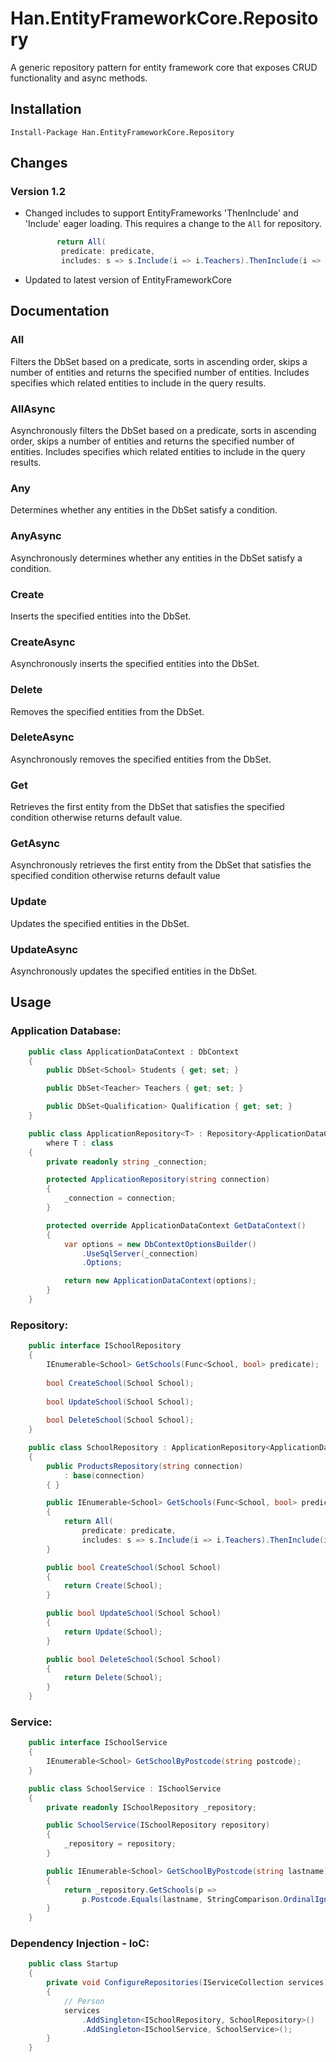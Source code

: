 # Han.EntityFrameworkCore.Repository

A generic repository pattern for entity framework core that exposes CRUD functionality and async methods.

## Installation

	Install-Package Han.EntityFrameworkCore.Repository
    
## Changes

### Version 1.2

- Changed includes to support EntityFrameworks 'ThenInclude' and 'Include' eager loading. This requires a change to the `All` for repository.

	```csharp
           return All(
			predicate: predicate,
			includes: s => s.Include(i => i.Teachers).ThenInclude(i => i.Qualifications));
	```
	
- Updated to latest version of EntityFrameworkCore

## Documentation

### All

Filters the DbSet based on a predicate, sorts in ascending order, skips a number of entities and returns the specified number of entities. Includes specifies which related entities to include in the query results.

### AllAsync
	
Asynchronously filters the DbSet based on a predicate, sorts in ascending order, skips a number of entities and returns the specified number of entities. Includes specifies which related entities to include in the query results.

### Any
	
Determines whether any entities in the DbSet satisfy a condition.

### AnyAsync

Asynchronously determines whether any entities in the DbSet satisfy a condition.

### Create

Inserts the specified entities into the DbSet.
 
### CreateAsync
 
Asynchronously inserts the specified entities into the DbSet.
 
### Delete 

Removes the specified entities from the DbSet.

### DeleteAsync

Asynchronously removes the specified entities from the DbSet.

### Get

Retrieves the first entity from the DbSet that satisfies the specified condition otherwise returns default value.
        
### GetAsync

Asynchronously retrieves the first entity from the DbSet that satisfies the specified condition otherwise returns default value
        
### Update

Updates the specified entities in the DbSet.

### UpdateAsync

Asynchronously updates the specified entities in the DbSet.

## Usage

### Application Database:
```csharp
    public class ApplicationDataContext : DbContext
    {
		public DbSet<School> Students { get; set; }

		public DbSet<Teacher> Teachers { get; set; }

		public DbSet<Qualification> Qualification { get; set; }
    }

	public class ApplicationRepository<T> : Repository<ApplicationDataContext, T>
		where T : class
	{
        private readonly string _connection;

        protected ApplicationRepository(string connection)
        {
            _connection = connection;
        }

        protected override ApplicationDataContext GetDataContext()
        {
            var options = new DbContextOptionsBuilder()
                .UseSqlServer(_connection)
                .Options;

            return new ApplicationDataContext(options);
        }
	}
```
    
### Repository:
```csharp
    public interface ISchoolRepository
    {
        IEnumerable<School> GetSchools(Func<School, bool> predicate);
        
        bool CreateSchool(School School);
        
        bool UpdateSchool(School School);
        
        bool DeleteSchool(School School);
    }

    public class SchoolRepository : ApplicationRepository<ApplicationDataContext>, ISchoolRepository
    {
        public ProductsRepository(string connection) 
            : base(connection)
        { }

        public IEnumerable<School> GetSchools(Func<School, bool> predicate)
        {
            return All(
				predicate: predicate,
				includes: s => s.Include(i => i.Teachers).ThenInclude(i => i.Qualifications));
        }

        public bool CreateSchool(School School)
        {
            return Create(School);
        }

        public bool UpdateSchool(School School)
        {
            return Update(School);
        }

        public bool DeleteSchool(School School)
        {
            return Delete(School);
        }
    }
```
    
### Service:
```csharp
    public interface ISchoolService
    {
        IEnumerable<School> GetSchoolByPostcode(string postcode);
    }

    public class SchoolService : ISchoolService
    {
        private readonly ISchoolRepository _repository;

        public SchoolService(ISchoolRepository repository)
        {
            _repository = repository;
        }

        public IEnumerable<School> GetSchoolByPostcode(string lastname)
        {
            return _repository.GetSchools(p => 
				p.Postcode.Equals(lastname, StringComparison.OrdinalIgnoreCase));
        }
    }
```
    
### Dependency Injection - IoC:
```csharp
    public class Startup
    {
        private void ConfigureRepositories(IServiceCollection services)
        {
            // Person
            services
                .AddSingleton<ISchoolRepository, SchoolRepository>()
                .AddSingleton<ISchoolService, SchoolService>();
        }
    }
```
